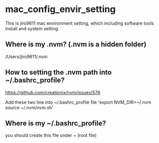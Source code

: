 # mac_config_envir_setting
This is jiro9611 mac environment setting, which including software tools install and system setting

## Where is my .nvm? (.nvm is a hidden folder)
/Users/jiro9611/.nvm


## How to setting the .nvm path into ~/.bashrc_profile?
https://github.com/creationix/nvm/issues/576

Add these two line into ~/.bashrc_profile file
'export NVM_DIR=~/.nvm
source ~/.nvm/nvm.sh'


## Where is my ~/.bashrc_profile?
you should create this file under ~ (root file)
